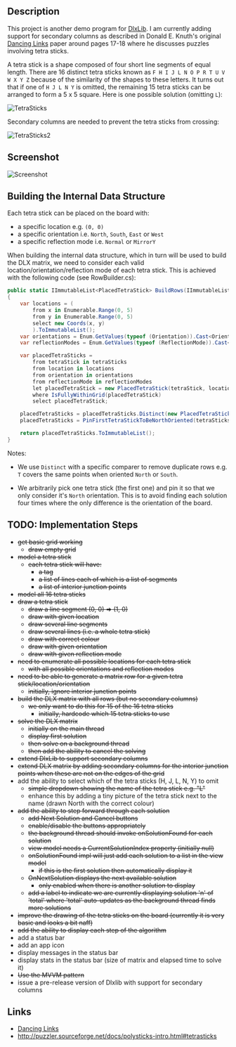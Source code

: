

## Description

This project is another demo program for [DlxLib](https://github.com/taylorjg/DlxLib).
I am currently adding support for secondary columns as described in Donald E. Knuth's original
[Dancing Links](http://arxiv.org/pdf/cs/0011047v1.pdf "Dancing Links")
paper around pages 17-18 where he discusses puzzles involving tetra sticks.

A tetra stick is a shape composed of four short line segments of equal length.
There are 16 distinct tetra sticks known as `F H I J L N O P R T U V W X Y Z`
because of the similarity of the shapes to these letters.
It turns out that if one of `H J L N Y` is omitted, the remaining 15 tetra sticks
can be arranged to form a 5 x 5 square. Here is one possible solution (omitting `L`):

![TetraSticks](https://raw.github.com/taylorjg/TetraSticks/master/Images/TetraSticks.png)

Secondary columns are needed to prevent the tetra sticks from crossing:

![TetraSticks2](https://raw.github.com/taylorjg/TetraSticks/master/Images/TetraSticks2.png)

## Screenshot

![Screenshot](https://raw.github.com/taylorjg/TetraSticks/master/Images/Screenshot.png)

## Building the Internal Data Structure

Each tetra stick can be placed on the board with:

* a specific location e.g. `(0, 0)`
* a specific orientation i.e. `North`, `South`, `East` or `West`
* a specific reflection mode i.e. `Normal` or `MirrorY`

When building the internal data structure, which in turn will be used to build the DLX matrix, we need to consider each valid location/orientation/reflection mode of each tetra stick. This is achieved with the following code (see RowBuilder.cs):

```C#
public static IImmutableList<PlacedTetraStick> BuildRows(IImmutableList<TetraStick> tetraSticks)
{
    var locations = (
        from x in Enumerable.Range(0, 5)
        from y in Enumerable.Range(0, 5)
        select new Coords(x, y)
        ).ToImmutableList();
    var orientations = Enum.GetValues(typeof (Orientation)).Cast<Orientation>().ToImmutableList();
    var reflectionModes = Enum.GetValues(typeof (ReflectionMode)).Cast<ReflectionMode>().ToImmutableList();

    var placedTetraSticks =
        from tetraStick in tetraSticks
        from location in locations
        from orientation in orientations
        from reflectionMode in reflectionModes
        let placedTetraStick = new PlacedTetraStick(tetraStick, location, orientation, reflectionMode)
        where IsFullyWithinGrid(placedTetraStick)
        select placedTetraStick;

    placedTetraSticks = placedTetraSticks.Distinct(new PlacedTetraStickComparer());
    placedTetraSticks = PinFirstTetraStickToBeNorthOriented(tetraSticks, placedTetraSticks);

    return placedTetraSticks.ToImmutableList();
}
```

Notes:

* We use `Distinct` with a specific comparer to remove duplicate rows e.g. `T` covers the same points when oriented `North` or `South`.

* We arbitrarily pick one tetra stick (the first one) and pin it so that we only consider it's `North` orientation. This is to avoid finding each solution four times where the only difference is the orientation of the board.

## TODO: Implementation Steps

- ~~get basic grid working~~
  - ~~draw empty grid~~
- ~~model a tetra stick~~
  - ~~each tetra stick will have:~~
    - ~~a tag~~
    - ~~a list of lines each of which is a list of segments~~
    - ~~a list of interior junction points~~
- ~~model all 16 tetra sticks~~
- ~~draw a tetra stick~~
  - ~~draw a line segment (0, 0) => (1, 0)~~
  - ~~draw with given location~~
  - ~~draw several line segments~~
  - ~~draw several lines (i.e. a whole tetra stick)~~
  - ~~draw with correct colour~~
  - ~~draw with given orientation~~
  - ~~draw with given reflection mode~~
- ~~need to enumerate all possible locations for each tetra stick~~
  - ~~with all possible orientations and reflection modes~~
- ~~need to be able to generate a matrix row for a given tetra stick/location/orientation~~
  - ~~initially, ignore interior junction points~~
- ~~build the DLX matrix with all rows (but no secondary columns)~~
  - ~~we only want to do this for 15 of the 16 tetra sticks~~
    - ~~initially, hardcode which 15 tetra sticks to use~~
- ~~solve the DLX matrix~~
  - ~~initially on the main thread~~
  - ~~display first solution~~
  - ~~then solve on a background thread~~
  - ~~then add the ability to cancel the solving~~
- ~~extend DlxLib to support secondary columns~~
- ~~extend DLX matrix by adding secondary columns for the interior
  junction points when these are not on the edges of the grid~~
- add the ability to select which of the tetra sticks (H, J, L, N, Y) to omit
  - ~~simple dropdown showing the name of the tetra stick e.g. "L"~~
  - enhance this by adding a tiny picture of the tetra stick next to the name (drawn North with the correct colour)
- ~~add the ability to step forward through each solution~~
  - ~~add Next Solution and Cancel buttons~~
  - ~~enable/disable the buttons appropriately~~
  - ~~the background thread should invoke onSolutionFound for each solution~~
  - ~~view model needs a CurrentSolutionIndex property (initially null)~~
  - ~~onSolutionFound impl will just add each solution to a list in the view model~~
    - ~~if this is the first solution then automatically display it~~
  - ~~OnNextSolution displays the next available solution~~
    - ~~only enabled when there is another solution to display~~
  - ~~add a label to indicate we are currently displaying solution 'n' of 'total'
  where 'total' auto-updates as the background thread finds more solutions~~
- ~~improve the drawing of the tetra sticks on the board (currently it is very basic and looks a bit naff)~~
- ~~add the ability to display each step of the algorithm~~
- add a status bar
- add an app icon
- display messages in the status bar
- display stats in the status bar (size of matrix and elapsed time to solve it)
- ~~Use the MVVM pattern~~
- issue a pre-release version of Dlxlib with support for secondary columns

## Links

* [Dancing Links](http://arxiv.org/pdf/cs/0011047v1.pdf "Dancing Links")
* http://puzzler.sourceforge.net/docs/polysticks-intro.html#tetrasticks
